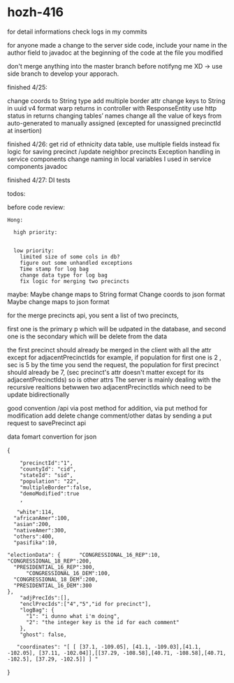 # hozh-416


for detail informations check logs in my commits

for anyone made a change to the server side code, include your name in the author field to javadoc at the beginning of the code at the file you modified

don't merge anything into the master branch before notifyng me XD -> use side branch to develop your apporach.


finished 4/25: 

change coords to String type
add multiple border attr
change keys to String in uuid v4 format
warp returns in controller with ResponseEntity 
use http status in returns
changing tables’ names
change all the value of keys from auto-generated to manually assigned (excepted for unassigned precinctId at insertion)



finished 4/26: 
  get rid of ethnicity data table, use multiple fields instead
  fix logic for saving precinct /update neighbor precincts
  Exception handling in service components
  change naming in local variables I used in service components
  javadoc

finished 4/27: 
  DI
  tests


todos:

  before code review:

    Hong:

      high priority:


      low priority:
        limited size of some cols in db?
        figure out some unhandled exceptions
        Time stamp for log bag
        change data type for log bag
        fix logic for merging two precincts




maybe:
Maybe change maps to String format
Change coords to json format
Maybe change maps to json format





for the merge precincts api, you sent a list of two precincts,

first one is the primary p which will be udpated in the database, and second one is the secondary which will be delete from the data

the first precinct should already be merged in the client with all the attr except for adjacentPrecinctIds
for example, if population for first one is 2 , sec is 5
by the time you send the request, the population for first precinct should already be 7, (sec precinct's attr doesn't matter except for its adjacentPrecinctIds) so is other attrs 
The server is mainly dealing with the recursive realtions betwwen two adjacentPrecinctIds which need to be update bidirectionally



good convention /api via post method for addition, via put method for modification
add delete change comment/other datas by sending a put request to savePrecinct api













data fomart convertion for json

{
	
	
	
		"precinctId":"1",
        "countyId": "cid",
        "stateId": "sid",
        "population": "22",
        "multipleBorder":false,
        "demoModified":true
        ,
  
       "white":114,
      "africanAmer":100,
      "asian":200,
      "nativeAmer":300,
      "others":400,
      "pasifika":10,
   
    "electionData": {      "CONGRESSIONAL_16_REP":10,  "CONGRESSIONAL_18_REP":200,
      "PRESIDENTIAL_16_REP":300,
          "CONGRESSIONAL_16_DEM":100,
      "CONGRESSIONAL_18_DEM":200,
      "PRESIDENTIAL_16_DEM":300
    },
    	"adjPrecIds":[],
        "enclPrecIds":["4","5","id for precinct"],
        "logBag": {
          "1": "i dunno what i'm doing",
          "2": "the integer key is the id for each comment"
        },
        "ghost": false,
        
       "coordinates": "[ [ [37.1, -109.05], [41.1, -109.03],[41.1, -102.05], [37.11, -102.04]],[[37.29, -108.58],[40.71, -108.58],[40.71, -102.5], [37.29, -102.5]] ] "   
       
	
	
}